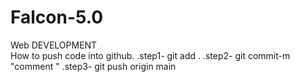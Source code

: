 # Falcon-5.0
Web DEVELOPMENT  
How to push code into github.
.step1- git add .
.step2- git commit-m "comment "
.step3- git push origin main
